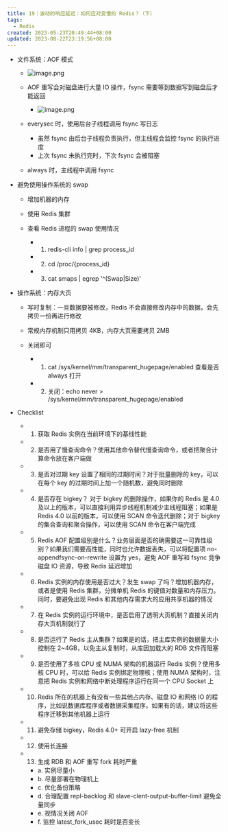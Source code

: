```yaml
---
title: 19｜波动的响应延迟：如何应对变慢的 Redis？（下）
tags:
  - Redis
created: 2023-05-23T20:49:44+08:00
updated: 2023-08-22T23:19:56+08:00
---
```


- 文件系统：AOF 模式
  - ![image.png](https://cdn.jsdelivr.net/gh/11ze/static/images/redis-19-1.png)


  - AOF 重写会对磁盘进行大量 IO 操作，fsync 需要等到数据写到磁盘后才能返回
    - ![image.png](https://cdn.jsdelivr.net/gh/11ze/static/images/redis-19-2.png)

  - everysec 时，使用后台子线程调用 fsync 写日志

    - 虽然 fsync 由后台子线程负责执行，但主线程会监控 fsync 的执行进度
    - 上次 fsync 未执行完时，下次 fsync 会被阻塞

  - always 时，主线程中调用 fsync

- 避免使用操作系统的 swap

  - 增加机器的内存
  - 使用 Redis 集群
  - 查看 Redis 进程的 swap 使用情况

    - 1. redis-cli info | grep process_id
    - 2. cd /proc/{process_id}
    - 3. cat smaps | egrep '^(Swap|Size)'

- 操作系统：内存大页

  - 写时复制：一旦数据要被修改，Redis 不会直接修改内存中的数据，会先拷贝一份再进行修改
  - 常规内存机制只用拷贝 4KB，内存大页需要拷贝 2MB
  - 关闭即可

    - 1. cat /sys/kernel/mm/transparent_hugepage/enabled 查看是否 always 打开
    - 2. 关闭：echo never > /sys/kernel/mm/transparent_hugepage/enabled

- Checklist

  - 1. 获取 Redis 实例在当前环境下的基线性能
  - 2. 是否用了慢查询命令？使用其他命令替代慢查询命令，或者把聚合计算命令放在客户端做
  - 3. 是否对过期 key 设置了相同的过期时间？对于批量删除的 key，可以在每个 key 的过期时间上加一个随机数，避免同时删除
  - 4. 是否存在 bigkey？ 对于 bigkey 的删除操作，如果你的 Redis 是 4.0 及以上的版本，可以直接利用异步线程机制减少主线程阻塞；如果是 Redis 4.0 以前的版本，可以使用 SCAN 命令迭代删除；对于 bigkey 的集合查询和聚合操作，可以使用 SCAN 命令在客户端完成
  - 5. Redis AOF 配置级别是什么？业务层面是否的确需要这一可靠性级别？如果我们需要高性能，同时也允许数据丢失，可以将配置项 no-appendfsync-on-rewrite 设置为 yes，避免 AOF 重写和 fsync 竞争磁盘 IO 资源，导致 Redis 延迟增加
  - 6. Redis 实例的内存使用是否过大？发生 swap 了吗？增加机器内存，或者是使用 Redis 集群，分摊单机 Redis 的键值对数量和内存压力。同时，要避免出现 Redis 和其他内存需求大的应用共享机器的情况
  - 7. 在 Redis 实例的运行环境中，是否启用了透明大页机制？直接关闭内存大页机制就行了
  - 8. 是否运行了 Redis 主从集群？如果是的话，把主库实例的数据量大小控制在 2~4GB，以免主从复制时，从库因加载大的 RDB 文件而阻塞
  - 9. 是否使用了多核 CPU 或 NUMA 架构的机器运行 Redis 实例？使用多核 CPU 时，可以给 Redis 实例绑定物理核；使用 NUMA 架构时，注意把 Redis 实例和网络中断处理程序运行在同一个 CPU Socket 上
  - 10. Redis 所在的机器上有没有一些其他占内存、磁盘 IO 和网络 IO 的程序，比如说数据库程序或者数据采集程序。如果有的话，建议将这些程序迁移到其他机器上运行
  - 11. 避免存储 bigkey，Redis 4.0+ 可开启 lazy-free 机制
  - 12. 使用长连接
  - 13. 生成 RDB 和 AOF 重写 fork 耗时严重

    - a. 实例尽量小
    - b. 尽量部署在物理机上
    - c. 优化备份策略
    - d. 合理配置 repl-backlog 和 slave-clent-output-buffer-limit 避免全量同步
    - e. 视情况关闭 AOF
    - f. 监控 latest_fork_usec 耗时是否变长
